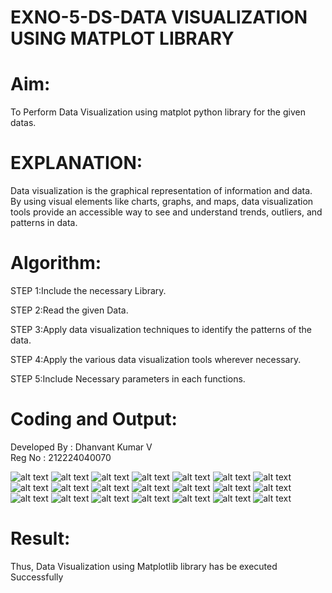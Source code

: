 # EXNO-5-DS-DATA VISUALIZATION USING MATPLOT LIBRARY

# Aim:
  To Perform Data Visualization using matplot python library for the given datas.

# EXPLANATION:
Data visualization is the graphical representation of information and data. By using visual elements like charts, graphs, and maps, data visualization tools provide an accessible way to see and understand trends, outliers, and patterns in data.

# Algorithm:
STEP 1:Include the necessary Library.

STEP 2:Read the given Data.

STEP 3:Apply data visualization techniques to identify the patterns of the data.

STEP 4:Apply the various data visualization tools wherever necessary.

STEP 5:Include Necessary parameters in each functions.

# Coding and Output:
Developed By : Dhanvant Kumar V                                                                                                                
Reg No : 212224040070

![alt text](/image/exp5ds_page-0001.jpg)
![alt text](/image/exp5ds_page-0002.jpg)
![alt text](/image/exp5ds_page-0003.jpg)
![alt text](/image/exp5ds_page-0004.jpg)
![alt text](/image/exp5ds_page-0005.jpg)
![alt text](/image/exp5ds_page-0006.jpg)
![alt text](/image/exp5ds_page-0007.jpg)
![alt text](/image/exp5ds_page-0008.jpg)
![alt text](/image/exp5ds_page-0009.jpg)
![alt text](/image/exp5ds_page-0010.jpg)
![alt text](/image/exp5ds_page-0011.jpg)
![alt text](/image/exp5ds_page-0012.jpg)
![alt text](/image/exp5ds_page-0013.jpg)
![alt text](/image/exp5ds_page-0014.jpg)
![alt text](/image/exp5ds_page-0015.jpg)
![alt text](/image/exp5ds_page-0016.jpg)
![alt text](/image/exp5ds_page-0017.jpg)
![alt text](/image/exp5ds_page-0018.jpg)
![alt text](</image/Screenshot 2025-04-25 213143.png>)
![alt text](</image/Screenshot 2025-04-25 213158.png>)
![alt text](</image/Screenshot 2025-04-25 213225.png>)

# Result:
Thus, Data Visualization using Matplotlib library has be executed Successfully
